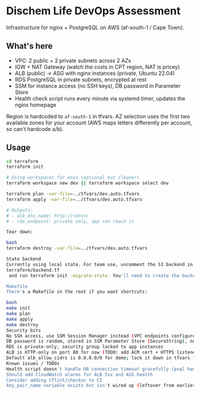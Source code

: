 # Dischem Life DevOps Assessment

Infrastructure for nginx + PostgreSQL on AWS (af-south-1 / Cape Town).

## What's here

- VPC: 2 public + 2 private subnets across 2 AZs
- IGW + NAT Gateway (watch the costs in CPT region, NAT is pricey)
- ALB (public) → ASG with nginx instances (private, Ubuntu 22.04)
- RDS PostgreSQL in private subnets, encrypted at rest
- SSM for instance access (no SSH keys), DB password in Parameter Store
- Health check script runs every minute via systemd timer, updates the nginx homepage

Region is hardcoded to `af-south-1` in tfvars. AZ selection uses the first two available zones for your account (AWS maps letters differently per account, so can't hardcode a/b).

## Usage

```bash
cd terraform
terraform init

# Using workspaces for envs (optional but cleaner)
terraform workspace new dev || terraform workspace select dev

terraform plan -var-file=../tfvars/dev.auto.tfvars
terraform apply -var-file=../tfvars/dev.auto.tfvars

# Outputs:
# - alb_dns_name: http://<dns>/
# - rds_endpoint: private only, app can reach it

Tear down:

bash
terraform destroy -var-file=../tfvars/dev.auto.tfvars

State backend
Currently using local state. For team use, uncomment the S3 backend in 
terraform/backend.tf
 and run terraform init -migrate-state. You'll need to create the bucket + DynamoDB table first.

Makefile
There's a Makefile in the root if you want shortcuts:

bash
make init
make plan
make apply
make destroy
Security bits
No SSH access, use SSM Session Manager instead (VPC endpoints configured)
DB password is random, stored in SSM Parameter Store (SecureString), not exposed in outputs
RDS is private-only, security group locked to app instances
ALB is HTTP-only on port 80 for now (TODO: add ACM cert + HTTPS listener)
Default alb_allow_cidrs is 0.0.0.0/0 for demo; lock it down in tfvars for prod
Known issues / TODOs
Health script doesn't handle DB connection timeout gracefully (psql hangs if RDS is slow to start)
Should add CloudWatch alarms for ALB 5xx and ASG health
Consider adding tflint/checkov to CI
key_pair_name variable exists but isn't wired up (leftover from earlier iteration)